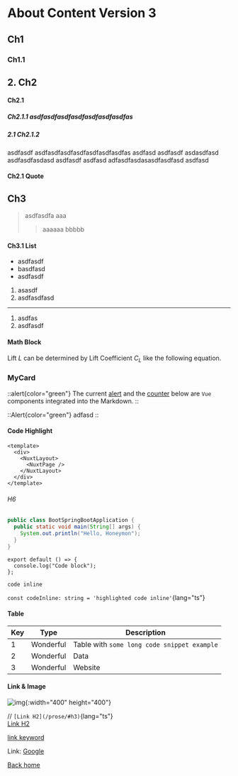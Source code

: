 # About Content Version 3

## Ch1

### Ch1.1

## 2. Ch2

#### Ch2.1

##### Ch2.1.1 asdfasdfasdfasdfasdfasdfasdfas

##### 2.1 Ch2.1.2

asdfasdf
asdfasdfasdfasdfasdfasdfasdfas asdfasd asdfasdf asdasdfasd asdfasdfasdasd asdfasdf asdfasd adfasdfasdasasdfasdfasd asdfasd

#### Ch2.1 Quote

## Ch3

> asdfasdfa
> aaa
>
> > aaaaaa
> > bbbbb

#### Ch3.1 List

- asdfasdf
- basdfasd
- asdfasdf

1. asasdf
2. asdfasdfasd

---

1. asdfas
2. asdfasdf

#### Math Block

Lift $L$ can be determined by Lift Coefficient $C_L$ like the following
equation.

### MyCard

::alert{color="green"}
The current [alert](https://github.com/larbish/starter/blob/content/app/components/Alert.vue) and the [counter](https://github.com/larbish/starter/blob/content/app/components/Counter.vue) below are `Vue` components integrated into the Markdown.
::

::Alert{color="green"}
adfasd
::

#### Code Highlight

```vue[app.vue]
<template>
  <div>
    <NuxtLayout>
      <NuxtPage />
    </NuxtLayout>
  </div>
</template>
```

###### H6

```java
public class BootSpringBootApplication {
  public static void main(String[] args) {
    System.out.println("Hello, Honeymon");
  }
}
```

```js{2}[nuxt.config.ts]
export default () => {
  console.log("Code block");
};
```

`code inline`

`const codeInline: string = 'highlighted code inline'`{lang="ts"}

#### Table

| Key | Type      | Description                                 |
| --- | --------- | ------------------------------------------- |
| 1   | Wonderful | Table with `some long code snippet example` |
| 2   | Wonderful | Data                                        |
| 3   | Wonderful | Website                                     |

#### Link & Image

![img](/G_logo_black.svg){:width="400" height="400"}

// `[Link H2](/prose/#h3)`{lang="ts"}  
[Link H2](/prose/#h3)

[link keyword][id]

Link: [Google][googlelink]

[id]: URL "Optional Title here"
[googlelink]: https://google.com "Go google"

[Back home](/)
